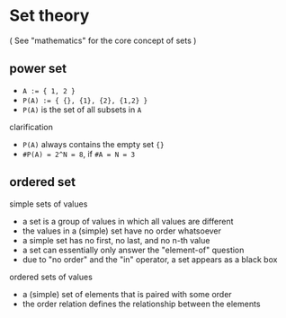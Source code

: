 
<!-- ======================================================================= -->
# Set theory

( See "mathematics" for the core concept of sets )

<!-- ======================================================================= -->
## power set

* `A := { 1, 2 }`
* `P(A) := { {}, {1}, {2}, {1,2} }`
* `P(A)` is the set of all subsets in `A`

clarification

* `P(A)` always contains the empty set `{}`
* `#P(A) = 2^N = 8`, if `#A = N = 3`

<!-- ======================================================================= -->
## ordered set

simple sets of values

* a set is a group of values in which all values are different
* the values in a (simple) set have no order whatsoever
* a simple set has no first, no last, and no n-th value
* a set can essentially only answer the "element-of" question
* due to "no order" and the "in" operator, a set appears as a black box

ordered sets of values

* a (simple) set of elements that is paired with some order
* the order relation defines the relationship between the elements
